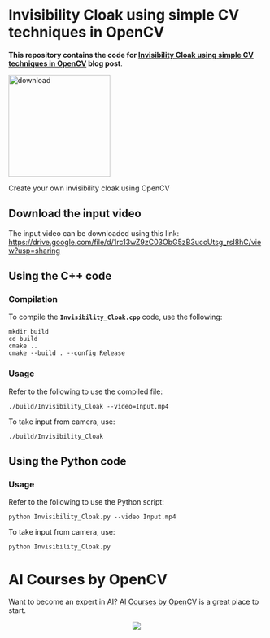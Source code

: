 # Invisibility Cloak using simple CV techniques in OpenCV

**This repository contains the code for [Invisibility Cloak using simple CV techniques in OpenCV](https://learnopencv.com/invisibility-cloak-using-color-detection-and-segmentation-with-opencv/) blog post**.

[<img src="https://learnopencv.com/wp-content/uploads/2022/07/download-button-e1657285155454.png" alt="download" width="200">](https://www.dropbox.com/sh/his8txfsumpqxfa/AACD-15szUbJkBTK-pRyZ72pa?dl=1)

Create your own invisibility cloak using OpenCV

## Download the input video

The input video can be downloaded using this link: https://drive.google.com/file/d/1rc13wZ9zC03ObG5zB3uccUtsg_rsI8hC/view?usp=sharing

## Using the C++ code

### Compilation

To compile the **`Invisibility_Cloak.cpp`** code, use the following:

```
mkdir build
cd build
cmake ..
cmake --build . --config Release
```

### Usage

Refer to the following to use the compiled file:

```
./build/Invisibility_Cloak --video=Input.mp4
```

To take input from camera, use:

```
./build/Invisibility_Cloak
```

## Using the Python code

### Usage

Refer to the following to use the Python script:

```
python Invisibility_Cloak.py --video Input.mp4
```

To take input from camera, use:

```
python Invisibility_Cloak.py
```



# AI Courses by OpenCV

Want to become an expert in AI? [AI Courses by OpenCV](https://opencv.org/courses/) is a great place to start. 

<a href="https://opencv.org/courses/">
<p align="center"> 
<img src="https://learnopencv.com/wp-content/uploads/2023/01/AI-Courses-By-OpenCV-Github.png">
</p>
</a>
